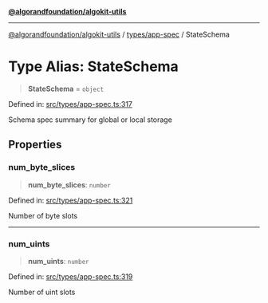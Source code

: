 [**@algorandfoundation/algokit-utils**](../../../README.md)

***

[@algorandfoundation/algokit-utils](../../../README.md) / [types/app-spec](../README.md) / StateSchema

# Type Alias: StateSchema

> **StateSchema** = `object`

Defined in: [src/types/app-spec.ts:317](https://github.com/algorandfoundation/algokit-utils-ts/blob/main/src/types/app-spec.ts#L317)

Schema spec summary for global or local storage

## Properties

### num\_byte\_slices

> **num\_byte\_slices**: `number`

Defined in: [src/types/app-spec.ts:321](https://github.com/algorandfoundation/algokit-utils-ts/blob/main/src/types/app-spec.ts#L321)

Number of byte slots

***

### num\_uints

> **num\_uints**: `number`

Defined in: [src/types/app-spec.ts:319](https://github.com/algorandfoundation/algokit-utils-ts/blob/main/src/types/app-spec.ts#L319)

Number of uint slots
